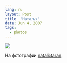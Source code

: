 ```yaml
---
lang: ru
layout: Post
title: 'Наталья'
date: Jun 4, 2007
tags:
  - photos
---
```


![](http://wow.sapegin.me/0J0V3J3Q2S0l/Sapegin-Artem-20D-2007-06-01-365-6560.jpg)

На фотографии [nataliataran](http://nataliataran.livejournal.com/).
